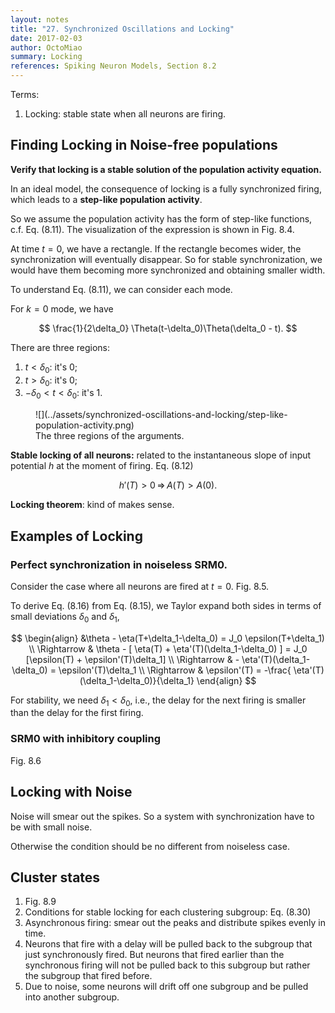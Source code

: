 ```yaml
---
layout: notes
title: "27. Synchronized Oscillations and Locking"
date: 2017-02-03
author: OctoMiao
summary: Locking
references: Spiking Neuron Models, Section 8.2
---
```


Terms:

1. Locking: stable state when all neurons are firing.


## Finding Locking in Noise-free populations

**Verify that locking is a stable solution of the population activity equation.**

In an ideal model, the consequence of locking is a fully synchronized firing, which leads to a **step-like population activity**.

So we assume the population activity has the form of step-like functions, c.f. Eq. (8.11). The visualization of the expression is shown in Fig. 8.4.

At time $t=0$, we have a rectangle. If the rectangle becomes wider, the synchronization will eventually disappear. So for stable synchronization, we would have them becoming more synchronized and obtaining smaller width.

<div class="notes--extra" markdown="1">

To understand Eq. (8.11), we can consider each mode.

For $k=0$ mode, we have

$$
\frac{1}{2\delta_0} \Theta(t-\delta_0)\Theta(\delta_0 - t).
$$

There are three regions:

1. $t<\delta_0$: it's 0;
2. $t>\delta_0$: it's 0;
3. $-\delta_0<t<\delta_0$: it's 1.

<figure markdown="1">
![](../assets/synchronized-oscillations-and-locking/step-like-population-activity.png)
<figcaption markdown="1">
The three regions of the arguments.
</figcaption>
</figure>

</div>


**Stable locking of all neurons:** related to the instantaneous slope of input potential $h$ at the moment of firing. Eq. (8.12)

$$
h'(T)>0 \, \Rightarrow \, A(T) > A(0).
$$

**Locking theorem**: kind of makes sense.


## Examples of Locking

### Perfect synchronization in noiseless SRM0.

Consider the case where all neurons are fired at $t=0$. Fig. 8.5.

To derive Eq. (8.16) from Eq. (8.15), we Taylor expand both sides in terms of small deviations $\delta_0$ and $\delta_1$,

$$
\begin{align}
&\theta - \eta(T+\delta_1-\delta_0) = J_0 \epsilon(T+\delta_1) \\
\Rightarrow & \theta - [ \eta(T) + \eta'(T)(\delta_1-\delta_0) ] = J_0 [\epsilon(T) + \epsilon'(T)\delta_1] \\
\Rightarrow & - \eta'(T)(\delta_1-\delta_0)  = \epsilon'(T)\delta_1 \\
\Rightarrow & \epsilon'(T) = -\frac{ \eta'(T)(\delta_1-\delta_0)}{\delta_1}
\end{align}
$$


For stability, we need $\delta_1<\delta_0$, i.e., the delay for the next firing is smaller than the delay for the first firing.


### SRM0 with inhibitory coupling

Fig. 8.6



## Locking with Noise

Noise will smear out the spikes. So a system with synchronization have to be with small noise.

Otherwise the condition should be no different from noiseless case.



## Cluster states


1. Fig. 8.9
2. Conditions for stable locking for each clustering subgroup: Eq. (8.30)
3. Asynchronous firing: smear out the peaks and distribute spikes evenly in time.
4. Neurons that fire with a delay will be pulled back to the subgroup that just synchronously fired. But neurons that fired earlier than the synchronous firing will not be pulled back to this subgroup but rather the subgroup that fired before.
5. Due to noise, some neurons will drift off one subgroup and be pulled into another subgroup.
